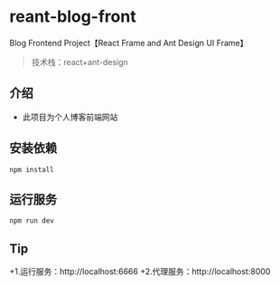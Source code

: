 # reant-blog-front

Blog Frontend Project【React Frame and Ant Design UI Frame】

> 技术栈：react+ant-design

## 介绍

- 此项目为个人博客前端网站

## 安装依赖

```shell
npm install
```

## 运行服务

```shell
npm run dev
```

## Tip
+1.运行服务：http://localhost:6666
+2.代理服务：http://localhost:8000
